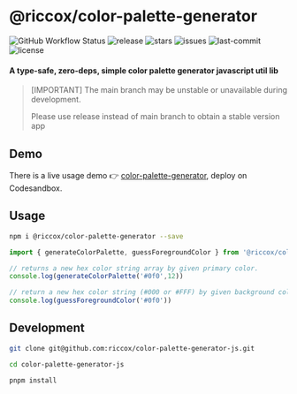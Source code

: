 # @riccox/color-palette-generator

![GitHub Workflow Status](https://img.shields.io/github/workflow/status/riccox/color-palette-generator-js/main)
![release](https://img.shields.io/github/v/release/riccox/color-palette-generator-js?display_name=release)
![stars](https://img.shields.io/github/stars/riccox/color-palette-generator-js)
![issues](https://img.shields.io/github/issues/riccox/color-palette-generator-js)
![last-commit](https://img.shields.io/github/last-commit/riccox/color-palette-generator-js)
![license](https://img.shields.io/github/license/riccox/color-palette-generator-js)

#### A type-safe, zero-deps, simple color palette generator javascript util lib

> [IMPORTANT] The main branch may be unstable or unavailable during development.
>
> Please use release instead of main branch to obtain a stable version app

## Demo

There is a live usage demo 👉 [color-palette-generator](https://codesandbox.io/s/riccox-color-palette-generator-f4ebid), deploy on Codesandbox.

## Usage

```sh
npm i @riccox/color-palette-generator --save
```

```typescript
import { generateColorPalette, guessForegroundColor } from '@riccox/color-palette-generator';

// returns a new hex color string array by given primary color.
console.log(generateColorPalette('#0f0',12))

// return a new hex color string (#000 or #FFF) by given background color.
console.log(guessForegroundColor('#0f0'))
```

## Development

```sh
git clone git@github.com:riccox/color-palette-generator-js.git

cd color-palette-generator-js

pnpm install
```
